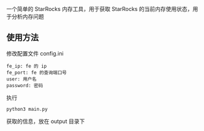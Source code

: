 一个简单的 StarRocks 内存工具，用于获取 StarRocks 的当前内存使用状态，用于分析内存问题

## 使用方法

修改配置文件 config.ini

```
fe_ip: fe 的 ip
fe_port: fe 的查询端口号
user: 用户名
password: 密码
```

执行

```
python3 main.py
```

获取的信息，放在 output 目录下
